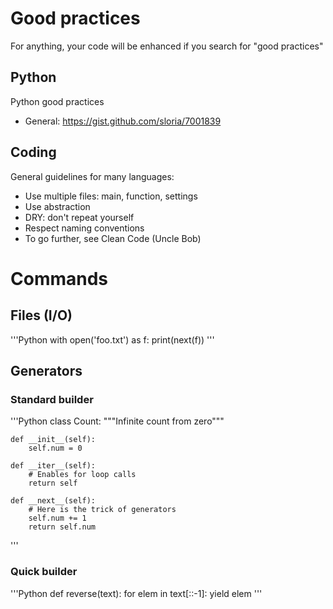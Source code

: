 # Good practices
For anything, your code will be enhanced if you search for "good practices"

## Python
Python good practices
- General: https://gist.github.com/sloria/7001839

## Coding
General guidelines for many languages:
- Use multiple files: main, function, settings
- Use abstraction
- DRY: don't repeat yourself
- Respect naming conventions
- To go further, see Clean Code (Uncle Bob)



# Commands

## Files (I/O)
'''Python
with open('foo.txt') as f:
    print(next(f))
'''


## Generators

### Standard builder
'''Python
class Count:
    """Infinite count from zero"""

    def __init__(self):
        self.num = 0

    def __iter__(self):
        # Enables for loop calls
        return self

    def __next__(self):
        # Here is the trick of generators
        self.num += 1
        return self.num
'''

### Quick builder
'''Python
def reverse(text):
    for elem in text[::-1]:
        yield elem
'''
